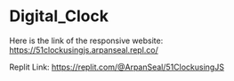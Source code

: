 # Digital_Clock
Here is the link of the responsive website: https://51clockusingjs.arpanseal.repl.co/

Replit Link: https://replit.com/@ArpanSeal/51ClockusingJS
